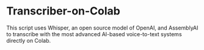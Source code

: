# Transcriber-on-Colab
This script uses Whisper, an open source model of OpenAI, and AssemblyAI to transcribe with the most advanced AI-based voice-to-text systems directly on Colab.
